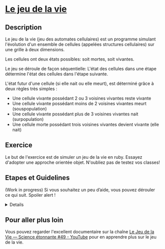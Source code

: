 # [Le jeu de la vie](https://fr.wikipedia.org/wiki/Jeu_de_la_vie)
## Description
Le jeu de la vie (jeu des automates cellulaires) est un programme simulant l'évolution d'un ensemble de cellules (appelées structures cellulaires) sur une grille à deux dimensions.

Les cellules ont deux états possibles: soit mortes, soit vivantes.

Le jeu se déroule de façon séquentielle: L'état des cellules dans une étape détermine l'état des cellules dans l'étape suivante. 

L'état futur d'une cellule (si elle nait ou elle meurt), est déterminé grâce à deux règles très simples :

* Une cellule vivante possédant 2 ou 3 voisines vivantes reste vivante
* Une cellule vivante possédant moins de 2 voisines vivantes meurt (souspopulation)
* Une cellule vivante possédant plus de 3 voisines vivantes nait (surpopulation)
* Une cellule morte possédant trois voisines vivantes devient vivante (elle nait)

## Exercice
Le but de l'exercice est de simuler un jeu de la vie en ruby. Essayez d'adopter une approche orientée objet. N'oubliez pas de testez vos classes!

## Etapes et Guidelines
(Work in progress) Si vous souhaitez un peu d’aide, vous pouvez dérouler ce qui suit. Spoiler alert ! 

<details>
### Création de la classe Cell
Commencons par créer une classe cell. Faisons ca en TDD. (Spec file)
### Création de la classe Map, et implémentation de la liste des cellules
Créons ensuite la classe Map. Pareil faisons ca en TDD (Spec file)
### Création de l’algorithme, et des itérations
Il n’y a plus qu’à créer l’algorithme ! 
### Affichage de la map dans la console! 
C’est bien tout ca, mais on ne voit rien ! Et si on imprimait nos résultats dans la console ?
</details>

## Pour aller plus loin
Vous pouvez regarder l'excellent documentaire sur la chaîne [Le Jeu de la Vie — Science étonnante #49 - YouTube](https://www.youtube.com/watch?v=S-W0NX97DB0) pour en apprendre plus sur le jeu de la vie. 
